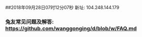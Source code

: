 ##2018年09月28日07时12分07秒 新址: 104.248.144.179
### 兔友常见问题及解答: https://github.com/wanggonging/d/blob/w/FAQ.md

